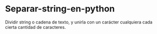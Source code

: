 # Separar-string-en-python
Dividir string o cadena de texto, y unirla con un carácter cualquiera cada cierta cantidad de caracteres.
